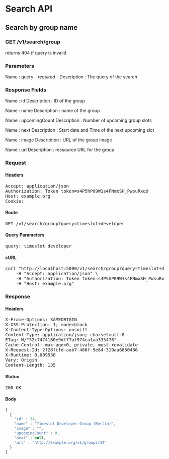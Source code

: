 # Search API

## Search by group name

### GET /v1/search/group

returns 404 if query is invalid



### Parameters

Name : query *- required -*
Description : The query of the search


### Response Fields

Name : id
Description : ID of the group

Name : name
Description : name of the group

Name : upcomingCount
Description : Number of upcoming group slots

Name : next
Description : Start date and Time of the next upcoming slot

Name : image
Description : URL of the group image

Name : url
Description : ressource URL for the group

### Request

#### Headers

<pre>Accept: application/json
Authorization: Token token=s4P5hP09W1s4FNmxSH_PwsuRxqU
Host: example.org
Cookie: </pre>

#### Route

<pre>GET /v1/search/group?query=timeslot+developer</pre>

#### Query Parameters

<pre>query: timeslot developer</pre>

#### cURL

<pre class="request">curl &quot;http://localhost:5000/v1/search/group?query=timeslot+developer&quot; -X GET \
	-H &quot;Accept: application/json&quot; \
	-H &quot;Authorization: Token token=s4P5hP09W1s4FNmxSH_PwsuRxqU&quot; \
	-H &quot;Host: example.org&quot;</pre>

### Response

#### Headers

<pre>X-Frame-Options: SAMEORIGIN
X-XSS-Protection: 1; mode=block
X-Content-Type-Options: nosniff
Content-Type: application/json; charset=utf-8
ETag: W/&quot;32c7474180e9df77af974ca1aa335478&quot;
Cache-Control: max-age=0, private, must-revalidate
X-Request-Id: 2f28fcfd-aab7-466f-9e84-319aa6850486
X-Runtime: 0.009538
Vary: Origin
Content-Length: 135</pre>

#### Status

<pre>200 OK</pre>

#### Body

```javascript
[
  {
    "id" : 34,
    "name" : "Timeslot Developer Group (Berlin)",
    "image" : "",
    "upcomingCount" : 0,
    "next" : null,
    "url" : "http://example.org/v1/groups/34"
  }
]
```
